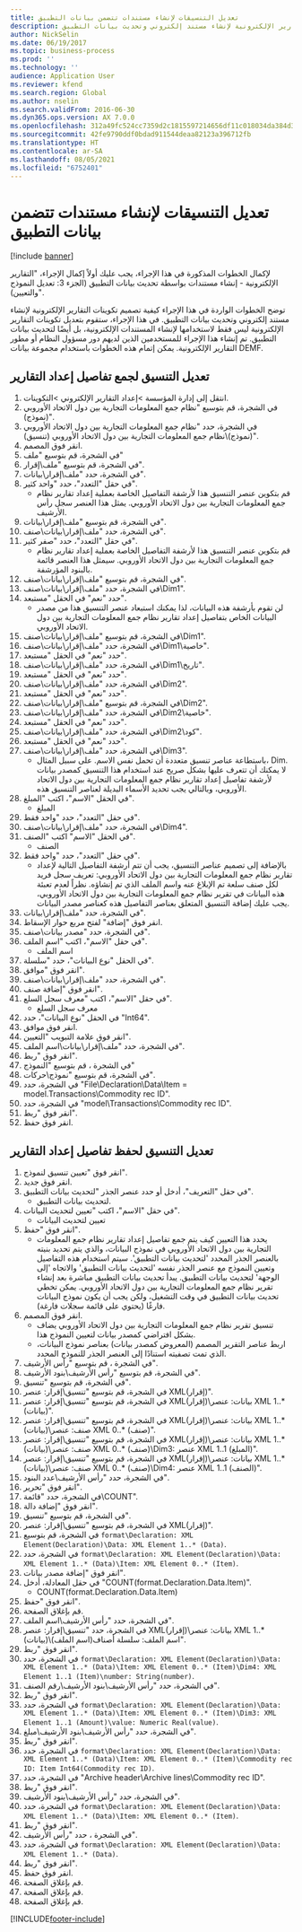 ```yaml
---
title: تعديل التنسيقات لإنشاء مستندات تتضمن بيانات التطبيق
description: يصف هذا الموضوع كيفية تصميم تكوينات التقارير الإلكترونية لإنشاء مستند إلكتروني وتحديث بيانات التطبيق.
author: NickSelin
ms.date: 06/19/2017
ms.topic: business-process
ms.prod: ''
ms.technology: ''
audience: Application User
ms.reviewer: kfend
ms.search.region: Global
ms.author: nselin
ms.search.validFrom: 2016-06-30
ms.dyn365.ops.version: AX 7.0.0
ms.openlocfilehash: 312a49fc524cc7359d2c1815597214656df11c018034da384d30bfb9d9efee4b
ms.sourcegitcommit: 42fe9790ddf0bdad911544deaa82123a396712fb
ms.translationtype: HT
ms.contentlocale: ar-SA
ms.lasthandoff: 08/05/2021
ms.locfileid: "6752401"
---
```

# <a name="modify-formats-to-generate-documents-that-have-application-data"></a>تعديل التنسيقات لإنشاء مستندات تتضمن بيانات التطبيق

[!include [banner](../../includes/banner.md)]

لإكمال الخطوات المذكورة في هذا الإجراء، يجب عليك أولاً إكمال الإجراء، "التقارير الإلكترونية - إنشاء مستندات بواسطة تحديث بيانات التطبيق (الجزء 3: تعديل النموذج والتعيين)‬".

توضح الخطوات الواردة في هذا الإجراء كيفية تصميم تكوينات التقارير الإلكترونية لإنشاء مستند إلكتروني وتحديث بيانات التطبيق. في هذا الإجراء، ستقوم بتعديل تكوينات التقارير الإلكترونية ليس فقط لاستخدامها لإنشاء المستندات الإلكترونية، بل أيضًا لتحديث بيانات التطبيق. تم إنشاء هذا الإجراء للمستخدمين الذين لديهم دور مسؤول النظام أو مطور التقارير الإلكترونية. يمكن إتمام هذه الخطوات باستخدام مجموعة بيانات DEMF.


## <a name="modify-format-to-collect-details-of-reporting"></a>تعديل التنسيق لجمع تفاصيل إعداد التقارير
1. انتقل إلى إدارة المؤسسة >إعداد التقارير الإلكتروني >التكوينات.
2. في الشجرة، قم بتوسيع "نظام جمع المعلومات التجارية بين دول الاتحاد الأوروبي (نموذج)".
3. في الشجرة، حدد "نظام جمع المعلومات التجارية بين دول الاتحاد الأوروبي (نموذج)\نظام جمع المعلومات التجارية بين دول الاتحاد الأوروبي (تنسيق)".
4. انقر فوق المصمم.
5. في الشجرة، قم بتوسيع "ملف"
6. في الشجرة، قم بتوسيع "ملف\إقرار".
7. في الشجرة، حدد "ملف\إقرار\بيانات".
8. في حقل "التعدد"، حدد "واحد كثير‬".
    * قم بتكوين عنصر التنسيق هذا لأرشفة التفاصيل الخاصة بعملية إعداد تقارير نظام جمع المعلومات التجارية بين دول الاتحاد الأوروبي. يمثل هذا العنصر سجل رأس الأرشيف.  
9. في الشجرة، قم بتوسيع "ملف\إقرار\بيانات".
10. في الشجرة، حدد "ملف\إقرار\بيانات\صنف".
11. في حقل "التعدد"، حدد "صفر كثير‬".
    * قم بتكوين عنصر التنسيق هذا لأرشفة التفاصيل الخاصة بعملية إعداد تقارير نظام جمع المعلومات التجارية بين دول الاتحاد الأوروبي. سيمثل هذا العنصر قائمة بالبنود المؤرشفة.  
12. في الشجرة، قم بتوسيع "ملف\إقرار\بيانات\صنف".
13. في الشجرة، حدد "ملف\إقرار\بيانات\صنف\Dim1".
14. حدد "نعم" في الحقل "مستبعد‬".
    * لن تقوم بأرشفة هذه البيانات، لذا يمكنك استبعاد عنصر التنسيق هذا من مصدر البيانات الخاص بتفاصيل إعداد تقارير نظام جمع المعلومات التجارية بين دول الاتحاد الأوروبي.  
15. في الشجرة، قم بتوسيع "ملف\إقرار\بيانات\صنف\Dim1".
16. في الشجرة، حدد "ملف\إقرار\بيانات\صنف\Dim1\خاصية".
17. حدد "نعم" في الحقل "مستبعد‬".
18. في الشجرة، حدد "ملف\إقرار\بيانات\صنف\Dim1\تاريخ".
19. حدد "نعم" في الحقل "مستبعد‬".
20. في الشجرة، حدد "ملف\إقرار\بيانات\صنف\Dim2".
21. حدد "نعم" في الحقل "مستبعد‬".
22. في الشجرة، قم بتوسيع "ملف\إقرار\بيانات\صنف\Dim2".
23. في الشجرة، حدد "ملف\إقرار\بيانات\صنف\Dim2\خاصية".
24. حدد "نعم" في الحقل "مستبعد‬".
25. في الشجرة، حدد "ملف\إقرار\بيانات\صنف\Dim2\كود".
26. حدد "نعم" في الحقل "مستبعد‬".
27. في الشجرة، حدد "ملف\إقرار\بيانات\صنف\Dim3".
    * باستطاعة عناصر تنسيق متعددة أن تحمل نفس الاسم. على سبيل المثال، Dim.‬ لا يمكنك أن تتعرف عليها بشكل صريح عند استخدام هذا التنسيق كمصدر بيانات لأرشفة تفاصيل إعداد تقارير نظام جمع المعلومات التجارية بين دول الاتحاد الأوروبي، وبالتالي يجب تحديد الأسماء البديلة لعناصر التنسيق هذه.   
28. في الحقل "الاسم"، اكتب "المبلغ".
    * المبلغ  
29. في حقل "التعدد"، حدد "واحد فقط‬‬".
30. في الشجرة، حدد "ملف\إقرار\بيانات\صنف\Dim4".
31. في الحقل "الاسم" اكتب "الصنف".
    * الصنف  
32. في حقل "التعدد"، حدد "واحد فقط‬‬".
    * بالإضافة إلى تصميم عناصر التنسيق، يجب أن تتم أرشفة التفاصيل التالية لإعداد تقارير نظام جمع المعلومات التجارية بين دول الاتحاد الأوروبي: تعريف سجل فريد لكل صنف سلعة تم الإبلاغ عنه واسم الملف الذي تم إنشاؤه. نظراً لعدم تعبئة هذه البيانات في تقرير نظام جمع المعلومات التجارية بين دول الاتحاد الأوروبي، يجب عليك إضافة التنسيق المتعلق بعناصر التفاصيل هذه كعناصر مصدر البيانات.  
33. في الشجرة، حدد "ملف\إقرار\بيانات".
34. انقر فوق "إضافة" لفتح مربع حوار الإسقاط‬.
35. في الشجرة، حدد "مصدر بيانات\صنف".
36. في حقل "الاسم"، اكتب "اسم الملف".
    * اسم الملف  
37. في الحقل "نوع البيانات"، حدد "سلسلة".
38. انقر فوق "موافق".
39. في الشجرة، حدد "ملف\إقرار\بيانات\صنف".
40. انقر فوق "إضافة صنف‬".
41. في حقل "الاسم"، اكتب "معرف سجل السلع".
    * معرف سجل السلع  
42. في الحقل "نوع البيانات"، حدد "Int64".
43. انقر فوق موافق.
44. انقر فوق علامة التبويب "التعيين".
45. في الشجرة، حدد "ملف\إقرار\بيانات\اسم الملف".
46. انقر فوق "ربط".
47. في الشجرة ، قم بتوسيع "النموذج"
48. في الشجرة، قم بتوسيع "نموذج\حركات".
49. في الشجرة، حدد "File\Declaration\Data\Item = model.Transactions\Commodity rec ID‬".
50. في الشجرة، حدد "model\Transactions\Commodity rec ID".
51. انقر فوق "ربط".
52. انقر فوق حفظ.

## <a name="modify-format-to-memorize-details-of-reporting"></a>تعديل التنسيق لحفظ تفاصيل إعداد التقارير

1. انقر فوق "تعيين تنسيق لنموذج‬".
2. انقر فوق جديد.
3. في حقل "التعريف"، أدخل أو حدد عنصر الجذر "لتحديث بيانات التطبيق".
    * لتحديث بيانات التطبيق.
4. في حقل "الاسم"، اكتب "تعيين لتحديث البيانات‬".
    * تعيين لتحديث البيانات  
5. انقر فوق "حفظ".
    * يحدد هذا التعيين كيف يتم جمع تفاصيل إعداد تقارير نظام جمع المعلومات التجارية بين دول الاتحاد الأوروبي في نموذج البيانات، والذي يتم تحديد بنيته بالعنصر الجذر المحدد 'لتحديث بيانات التطبيق'. سيتم استخدام هذه التفاصيل وتعيين النموذج مع عنصر الجذر نفسه 'لتحديث بيانات التطبيق' والاتجاه 'إلى الوجهة‬' لتحديث بيانات التطبيق. يبدأ تحديث بيانات التطبيق مباشرة بعد إنشاء تقرير نظام جمع المعلومات التجارية بين دول الاتحاد الأوروبي. يمكن تخطي تحديث بيانات التطبيق في وقت التشغيل، ولكن يجب أن يكون نموذج البيانات فارغًا (يحتوي على قائمة سجلات فارغة).
6. انقر فوق المصمم.
    * تنسيق تقرير نظام جمع المعلومات التجارية بين دول الاتحاد الأوروبي يضاف بشكل افتراضي كمصدر بيانات لتعيين النموذج هذا.  
    * اربط عناصر التقرير المصمم (المعروض كمصدر بيانات) بعناصر نموذج البيانات، الذي تمت تصفيته استنادًا إلى العنصر الجذر للنموذج المحدد.  
7. في الشجرة ، قم بتوسيع "رأس الأرشيف".
8. في الشجرة، قم بتوسيع "رأس الأرشيف\بنود الأرشيف".
9. في الشجرة، قم بتوسيع "تنسيق".
10. في الشجرة، قم بتوسيع "تنسيق\إقرار: عنصر XML(إقرار)".
11. في الشجرة، قم بتوسيع "تنسيق\إقرار: عنصر XML(إقرار)\بيانات: عنصر XML 1..* (بيانات)".
12. في الشجرة، قم بتوسيع "تنسيق\إقرار: عنصر XML(إقرار)\بيانات: عنصر XML 1..* (بيانات)\صنف: عنصر XML 0..* (صنف)".
13. في الشجرة، قم بتوسيع "تنسيق\إقرار: عنصر XML(إقرار)\بيانات: عنصر XML 1..* (بيانات)\صنف: عنصر XML 0..* (صنف)\Dim3: عنصر XML 1..1 (المبلغ)".
14. في الشجرة، قم بتوسيع "تنسيق\إقرار: عنصر XML(إقرار)\بيانات: عنصر XML 1..* (بيانات)\صنف: عنصر XML 0..* (صنف)\Dim4: عنصر XML 1..1 (الصنف)".
15. في الشجرة، حدد "رأس الأرشيف\عدد البنود".
16. انقر فوق "تحرير".
17. في الشجرة، حدد "قائمة\COUNT".
18. انقر فوق "إضافة دالة".
19. في الشجرة، قم بتوسيع "تنسيق".
20. في الشجرة، قم بتوسيع "تنسيق\إقرار: عنصر XML(إقرار)".
21. في الشجرة، قم بتوسيع `format\Declaration: XML Element(Declaration)\Data: XML Element 1..* (Data)`.
22. في الشجرة، حدد `format\Declaration: XML Element(Declaration)\Data: XML Element 1..* (Data)\Item: XML Element 0..* (Item)`.
23. انقر فوق "إضافة مصدر بيانات".
24. في حقل المعادلة، أدخل "COUNT(format.Declaration.Data.Item)".
    * COUNT(format.Declaration.Data.Item)  
25. انقر فوق "حفظ".
26. قم بإغلاق الصفحة.
27. في الشجرة، حدد "رأس الأرشيف\اسم الملف".
28. في الشجرة، حدد "تنسيق\إقرار: عنصر XML(إقرار)\بيانات: عنصر XML 1..* (بيانات)\اسم الملف: سلسلة أصناف(اسم الملف)".
29. انقر فوق "ربط".
30. في الشجرة، حدد `format\Declaration: XML Element(Declaration)\Data: XML Element 1..* (Data)\Item: XML Element 0..* (Item)\Dim4: XML Element 1..1 (Item)\number: String(number)`.
31. في الشجرة، حدد "رأس الأرشيف\بنود الأرشيف\رقم الصنف".
32. انقر فوق "ربط".
33. في الشجرة، حدد `format\Declaration: XML Element(Declaration)\Data: XML Element 1..* (Data)\Item: XML Element 0..* (Item)\Dim3: XML Element 1..1 (Amount)\value: Numeric Real(value)`.
34. في الشجرة، حدد "رأس الأرشيف\بنود الأرشيف\مبلغ".
35. انقر فوق "ربط".
36. في الشجرة، حدد `format\Declaration: XML Element(Declaration)\Data: XML Element 1..* (Data)\Item: XML Element 0..* (Item)\Commodity rec ID: Item Int64(Commodity rec ID)`.
37. في الشجرة، حدد "Archive header\Archive lines\Commodity rec ID".
38. انقر فوق "ربط".
39. في الشجرة، حدد "رأس الأرشيف\بنود الأرشيف".
40. في الشجرة، حدد `format\Declaration: XML Element(Declaration)\Data: XML Element 1..* (Data)\Item: XML Element 0..* (Item)`.
41. انقر فوق "ربط".
42. في الشجرة ، حدد "رأس الأرشيف".
43. في الشجرة، حدد `format\Declaration: XML Element(Declaration)\Data: XML Element 1..* (Data)`.
44. انقر فوق "ربط".
45. انقر فوق حفظ.
46. قم بإغلاق الصفحة.
47. قم بإغلاق الصفحة.
48. قم بإغلاق الصفحة.


[!INCLUDE[footer-include](../../../../includes/footer-banner.md)]